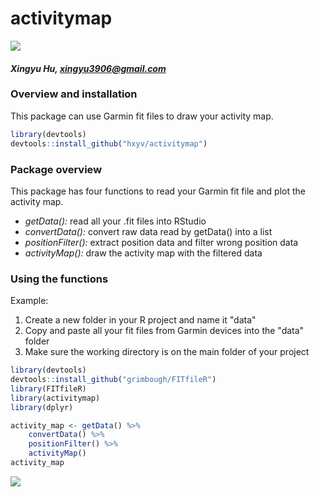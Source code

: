 # activitymap

[![](https://img.shields.io/badge/dev%20version-0.0.1-blue.svg)](https://github.com/hxyv/activitymap)

#### *Xingyu Hu, <xingyu3906@gmail.com>*

### Overview and installation
This package can use Garmin fit files to draw your activity map.

```r
library(devtools)
devtools::install_github("hxyv/activitymap")
```

### Package overview
This package has four functions to read your Garmin fit file and plot the activity map.
- *getData():* read all your .fit files into RStudio
- *convertData():* convert raw data read by getData() into a list
- *positionFilter():* extract position data and filter wrong position data
- *activityMap():* draw the activity map with the filtered data

### Using the functions
Example:
1. Create a new folder in your R project and name it "data"
2. Copy and paste all your fit files from Garmin devices into the "data" folder
3. Make sure the working directory is on the main folder of your project

```r
library(devtools)
devtools::install_github("grimbough/FITfileR")
library(FITfileR)
library(activitymap)
library(dplyr)

activity_map <- getData() %>%
    convertData() %>%
    positionFilter() %>%
    activityMap()
activity_map
```

![](README.png)<!-- -->

